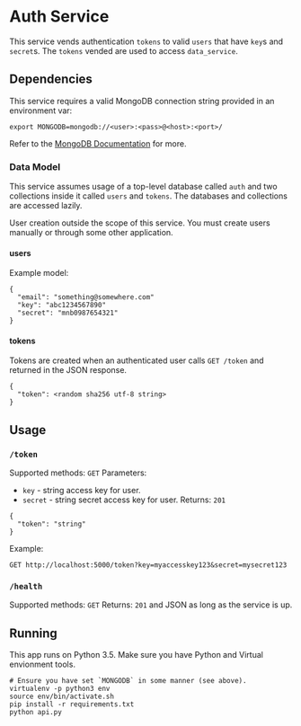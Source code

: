 # Auth Service

This service vends authentication `tokens` to valid `users` that have `key`s and
`secret`s. The `tokens` vended are used to access `data_service`.

## Dependencies
This service requires a valid MongoDB connection string provided in an environment var:

```
export MONGODB=mongodb://<user>:<pass>@<host>:<port>/
```

Refer to the [MongoDB Documentation](https://docs.mongodb.com/manual/reference/connection-string/) for more.

### Data Model

This service assumes usage of a top-level database called `auth` and two collections
inside it called `users` and `tokens`. The databases and collections are accessed lazily.

User creation outside the scope of this service. You must create users manually or through some other application.

#### users

Example model:
```
{
  "email": "something@somewhere.com"
  "key": "abc1234567890"
  "secret": "mnb0987654321"
}
```

#### tokens

Tokens are created when an authenticated user calls `GET /token` and returned in the JSON response.

```
{
  "token": <random sha256 utf-8 string>
}
```

## Usage

### `/token`

Supported methods: `GET`
Parameters:
- `key` - string access key for user.
- `secret` - string secret access key for user.
Returns: `201`

```
{
  "token": "string"
}
```

Example:

```
GET http://localhost:5000/token?key=myaccesskey123&secret=mysecret123
```

### `/health`

Supported methods: `GET`
Returns: `201` and JSON as long as the service is up.

## Running

This app runs on Python 3.5. Make sure you have Python and Virtual envionment tools.

```
# Ensure you have set `MONGODB` in some manner (see above).
virtualenv -p python3 env
source env/bin/activate.sh
pip install -r requirements.txt
python api.py
```
